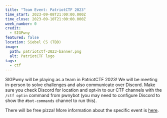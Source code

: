 ```yaml
---
title: "Team Event: PatriotCTF 2023"
time_start: 2023-09-08T21:00:00.000Z
time_close: 2023-09-10T21:00:00.000Z
week_number: 0
credit:
  - SIGPwny
featured: false
location: Siebel CS (TBD)
image:
  path: patriotctf-2023-banner.png
  alt: PatriotCTF logo
tags:
  - ctf
---
```

SIGPwny will be playing as a team in PatriotCTF 2023! We will be meeting in-person to solve challenges and also communicate over Discord. Make sure you check Discord for location and opt-in to our CTF channels with the `/ctf optin` command from pwnybot (you may need to configure Discord to show the `#bot-commands` channel to run this).

There will be free pizza! More information about the specific event is [here](https://competitivecyber.club/patriotctf/).